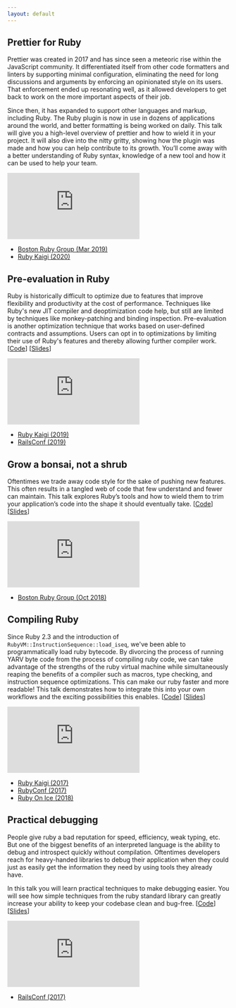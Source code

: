 ```yaml
---
layout: default
---
```


## Prettier for Ruby

Prettier was created in 2017 and has since seen a meteoric rise within the JavaScript community. It differentiated itself from other code formatters and linters by supporting minimal configuration, eliminating the need for long discussions and arguments by enforcing an opinionated style on its users. That enforcement ended up resonating well, as it allowed developers to get back to work on the more important aspects of their job.

Since then, it has expanded to support other languages and markup, including Ruby. The Ruby plugin is now in use in dozens of applications around the world, and better formatting is being worked on daily. This talk will give you a high-level overview of prettier and how to wield it in your project. It will also dive into the nitty gritty, showing how the plugin was made and how you can help contribute to its growth. You’ll come away with a better understanding of Ruby syntax, knowledge of a new tool and how it can be used to help your team.

<iframe src="https://www.youtube.com/embed/3945FmGGHhw" title="Prettier for Ruby" frameborder="0" allowfullscreen></iframe>

* [Boston Ruby Group (Mar 2019)](https://bostonrb.org/)
* [Ruby Kaigi (2020)](https://rubykaigi.org/2020-takeout/presentations/kddeisz.html)

## Pre-evaluation in Ruby

Ruby is historically difficult to optimize due to features that improve flexibility and productivity at the cost of performance. Techniques like Ruby's new JIT compiler and deoptimization code help, but still are limited by techniques like monkey-patching and binding inspection. Pre-evaluation is another optimization technique that works based on user-defined contracts and assumptions. Users can opt in to optimizations by limiting their use of Ruby's features and thereby allowing further compiler work. [[Code](https://github.com/kddnewton/preval)]
[[Slides](https://speakerdeck.com/kddnewton/pre-evaluation-in-ruby)]

<iframe src="https://www.youtube.com/embed/7GqhHmfjemY" title="Pre-evaluation in Ruby" frameborder="0" allowfullscreen></iframe>

* [Ruby Kaigi (2019)](https://rubykaigi.org/2019/presentations/kddeisz.html)
* [RailsConf (2019)](https://www.railsconf.com/program/sessions#session-748)

## Grow a bonsai, not a shrub

Oftentimes we trade away code style for the sake of pushing new features. This often results in a tangled web of code that few understand and fewer can maintain. This talk explores Ruby’s tools and how to wield them to trim your application’s code into the shape it should eventually take.
[[Code](https://github.com/kddnewton/bonsai)]
[[Slides](https://speakerdeck.com/kddnewton/grow-a-bonsai-not-a-shrub)]

<iframe src="https://www.youtube.com/embed/wyDe_segUs0" title="Grow a bonsai, not a shrub" frameborder="0" allowfullscreen></iframe>

* [Boston Ruby Group (Oct 2018)](https://bostonrb.org/)

## Compiling Ruby

Since Ruby 2.3 and the introduction of `RubyVM::InstructionSequence::load_iseq`, we've been able to programmatically load ruby bytecode. By divorcing the process of running YARV byte code from the process of compiling ruby code, we can take advantage of the strengths of the ruby virtual machine while simultaneously reaping the benefits of a compiler such as macros, type checking, and instruction sequence optimizations. This can make our ruby faster and more readable! This talk demonstrates how to integrate this into your own workflows and the exciting possibilities this enables. [[Code](https://github.com/kddnewton/compiling-ruby)]
[[Slides](https://speakerdeck.com/kddnewton/compiling-ruby)]

<iframe src="https://www.youtube.com/embed/B3Uf-aHZwmw" title="Compiling Ruby" frameborder="0" allowfullscreen></iframe>

* [Ruby Kaigi (2017)](http://rubykaigi.org/2017/presentations/kddeisz.html)
* [RubyConf (2017)](http://confreaks.tv/videos/rubyconf2017-compiling-ruby)
* [Ruby On Ice (2018)](https://rubyonice.com/2018/speakers/kevin_deisz)

## Practical debugging

People give ruby a bad reputation for speed, efficiency, weak typing, etc. But one of the biggest benefits of an interpreted language is the ability to debug and introspect quickly without compilation. Oftentimes developers reach for heavy-handed libraries to debug their application when they could just as easily get the information they need by using tools they already have.

In this talk you will learn practical techniques to make debugging easier. You will see how simple techniques from the ruby standard library can greatly increase your ability to keep your codebase clean and bug-free. [[Code](https://github.com/kddnewton/practical-debugging)] [[Slides](https://speakerdeck.com/kddnewton/practical-debugging)]

<iframe src="https://www.youtube.com/embed/oi4h30chCz8" title="Practical debugging" frameborder="0" allowfullscreen></iframe>

* [RailsConf (2017)](http://railsconf.com/2017/program.html#session-140)
